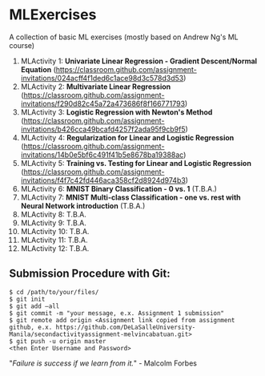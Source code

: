 # MLExercises

A collection of basic ML exercises (mostly based on Andrew Ng's ML course)

1. MLActivity 1: **Univariate Linear Regression - Gradient Descent/Normal Equation** (https://classroom.github.com/assignment-invitations/024acff4f1ded6c1ace98d3c578d3d53)
2. MLActivity 2: **Multivariate Linear Regression** (https://classroom.github.com/assignment-invitations/f290d82c45a72a473686f8f166771793)
3. MLActivity 3: **Logistic Regression with Newton's Method** (https://classroom.github.com/assignment-invitations/b426cca49bcafd4257f2ada95f9cb9f5)
4. MLActivity 4: **Regularization for Linear and Logistic Regression** (https://classroom.github.com/assignment-invitations/14b0e5bf6c491f41b5e8678ba19388ac)
5. MLActivity 5: **Training vs. Testing for Linear and Logistic Regression** (https://classroom.github.com/assignment-invitations/f4f7c42fd446aca358cf2d8924d974b3) 
6. MLActivity 6: **MNIST Binary Classification - 0 vs. 1** (T.B.A.)
7. MLActivity 7: **MNIST Multi-class Classification - one vs. rest with Neural Network introduction** (T.B.A.)
8. MLActivity 8: T.B.A.
9. MLActivity 9: T.B.A.
10. MLActivity 10: T.B.A.
11. MLActivity 11: T.B.A.
12. MLActivity 12: T.B.A.


## Submission Procedure with Git: 

```shell
$ cd /path/to/your/files/
$ git init
$ git add –all
$ git commit -m "your message, e.x. Assignment 1 submission"
$ git remote add origin <Assignment link copied from assignment github, e.x. https://github.com/DeLaSalleUniversity-Manila/secondactivityassignment-melvincabatuan.git>
$ git push -u origin master
<then Enter Username and Password>
```

"*Failure is success if we learn from it.*" - Malcolm Forbes
